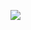 [![](https://mermaid.ink/img/pako:eNptks1OwzAMx1-lyqmI7QV6QJrgwoFpYohTL17itRZpXLnJBBt7d9KPtZ1KDkns2Pn9E_uiNBtUmdIWmuaFoBCocpfE0c-0K9lhsl7_PiXvWAub4FneQkMa7DJkU4OgLfkDLR7ZkeZlzBZOWIBheXUexaGf8zodS9KlP02SR88aJH0Y7RpCc-doIloTOxhy070XckVSddYQd53TlqInnKUi3j5c4UKFwhMKPDqDczjFbAJ5ZhEk_uTzferk_0_H4mMmGfhNB5IdFOTGBwWxMymG-kdv-QSbA6RzlQEsneGWfkOrlYqaKiAT69-hcuVLrDBXWdwakK9c5a6Ng1iK_Y_TKvMScKWEQ1Gq7Ai2iVaoTfyJoXlGLxpq6ze0V7tc_wBwCszQ?type=png)](https://mermaid.live/edit#pako:eNptks1OwzAMx1-lyqmI7QV6QJrgwoFpYohTL17itRZpXLnJBBt7d9KPtZ1KDkns2Pn9E_uiNBtUmdIWmuaFoBCocpfE0c-0K9lhsl7_PiXvWAub4FneQkMa7DJkU4OgLfkDLR7ZkeZlzBZOWIBheXUexaGf8zodS9KlP02SR88aJH0Y7RpCc-doIloTOxhy070XckVSddYQd53TlqInnKUi3j5c4UKFwhMKPDqDczjFbAJ5ZhEk_uTzferk_0_H4mMmGfhNB5IdFOTGBwWxMymG-kdv-QSbA6RzlQEsneGWfkOrlYqaKiAT69-hcuVLrDBXWdwakK9c5a6Ng1iK_Y_TKvMScKWEQ1Gq7Ai2iVaoTfyJoXlGLxpq6ze0V7tc_wBwCszQ)
